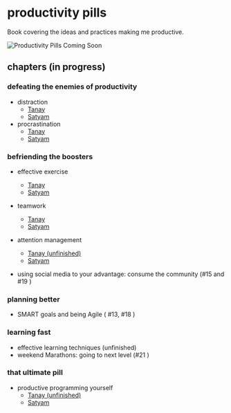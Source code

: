 # productivity pills

Book covering the ideas and practices making me productive.

![Productivity Pills Coming Soon](https://i.imgur.com/QkkTeSy.png "Productivity Pills Coming Soon")

## chapters (in progress)

### defeating the enemies of productivity

- distraction
  - [Tanay](chapters/distraction_tanaypratap.md)
  - [Satyam](chapters/distraction_satyamsir.md)
- procrastination
  - [Tanay](chapters/procrastination_tanaypratap.md)
  - [Satyam](chapters/procrastination_satyamsir.md)

### befriending the boosters

- effective exercise

  - [Tanay](chapters/effective_exercices_tanaypratap.md)
  - [Satyam](chapters/effective_exercices_satyamsir.md)

- teamwork

  - [Tanay](chapters/teamwork_tanaypratap.md)
  - [Satyam](chapters/teamwork_satyamsir.md)

- attention management

  - [Tanay (unfinished)](chapters/attention_management_tanaypratap.md)
  - [Satyam](chapters/attention_management_satyamsir.md)

- using social media to your advantage: consume the community (#15 and #19 )

### planning better

- SMART goals and being Agile ( #13, #18 )

### learning fast

- effective learning techniques (unfinished)
- weekend Marathons: going to next level (#21 )

### that ultimate pill

- productive programming yourself
  - [Tanay (unfinished)](chapters/productive_programming_tanaypratap.md)
  - [Satyam](chapters/productive_programming_satyamsir.md)

